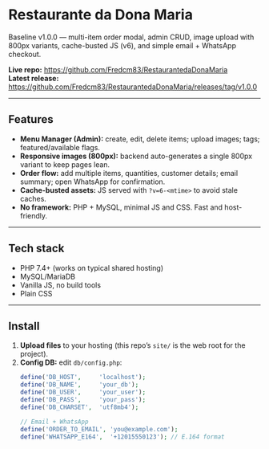 # Restaurante da Dona Maria

Baseline v1.0.0 — multi-item order modal, admin CRUD, image upload with 800px variants, cache-busted JS (v6), and simple email + WhatsApp checkout.

**Live repo:** https://github.com/Fredcm83/RestaurantedaDonaMaria  
**Latest release:** https://github.com/Fredcm83/RestaurantedaDonaMaria/releases/tag/v1.0.0

---

## Features
- **Menu Manager (Admin):** create, edit, delete items; upload images; tags; featured/available flags.
- **Responsive images (800px):** backend auto-generates a single 800px variant to keep pages lean.
- **Order flow:** add multiple items, quantities, customer details; email summary; open WhatsApp for confirmation.
- **Cache-busted assets:** JS served with `?v=6-<mtime>` to avoid stale caches.
- **No framework:** PHP + MySQL, minimal JS and CSS. Fast and host-friendly.

---

## Tech stack
- PHP 7.4+ (works on typical shared hosting)
- MySQL/MariaDB
- Vanilla JS, no build tools
- Plain CSS

---

## Install

1. **Upload files** to your hosting (this repo’s `site/` is the web root for the project).
2. **Config DB:** edit `db/config.php`:
   ```php
   define('DB_HOST',     'localhost');
   define('DB_NAME',     'your_db');
   define('DB_USER',     'your_user');
   define('DB_PASS',     'your_pass');
   define('DB_CHARSET',  'utf8mb4');

   // Email + WhatsApp
   define('ORDER_TO_EMAIL', 'you@example.com');
   define('WHATSAPP_E164',  '+12015550123'); // E.164 format
